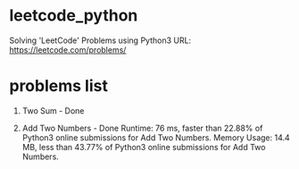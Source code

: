 # leetcode_python
Solving 'LeetCode' Problems using Python3
URL: https://leetcode.com/problems/

# problems list
1. Two Sum - Done

2. Add Two Numbers - Done
Runtime: 76 ms, faster than 22.88% of Python3 online submissions for Add Two Numbers.
Memory Usage: 14.4 MB, less than 43.77% of Python3 online submissions for Add Two Numbers.
